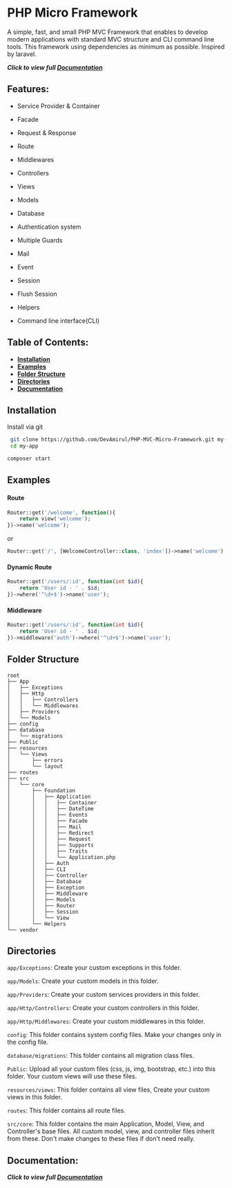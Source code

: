 # PHP Micro Framework

A simple, fast, and small PHP MVC Framework that enables to develop modern applications with standard MVC structure and CLI command line tools. This framework using dependencies as minimum as possible. Inspired by laravel.

<em>**Click to view full [Documentation](https://github.com/DevAmirul/PHP-MVC-Micro-Framework/wiki/Documentation)**</em>

## Features:

- Service Provider & Container 

- Facade

- Request & Response

- Route

- Middlewares

- Controllers

- Views

- Models

- Database

- Authentication system

- Multiple Guards

- Mail

- Event

- Session

- Flush Session

- Helpers

- Command line interface(CLI)


## Table of Contents:

- **[Installation](#installation)**
- **[Examples](#examples)**
- **[Folder Structure](#folder-structure)**
- **[Directories](#directories)**
- **[Documentation](#documentation)**


## Installation

Install via git

```bash
 git clone https://github.com/DevAmirul/PHP-MVC-Micro-Framework.git my-app
 cd my-app
```

```bash
composer start
```

## Examples

#### Route

```php
Router::get('/welcome', function(){
    return view('welcome');
})->name('welcome');
```
or
```php
Router::get('/', [WelcomeController::class, 'index'])->name('welcome');
```

#### Dynamic Route

```php
Router::get('/users/:id', function(int $id){
    return 'User id - ' . $id;
})->where('^\d+$')->name('user');
```

#### Middleware
```php
Router::get('/users/:id', function(int $id){
    return 'User id - ' . $id;
})->middleware('auth')->where('^\d+$')->name('user');
```

## Folder Structure

```
root
├── App
│   ├── Exceptions
│   ├── Http
│   │   ├── Controllers
│   │   └── Middlewares
│   ├── Providers
│   └── Models
├── config
├── database
│   └── migrations
├── Public
├── resources
│   └── Views
│       ├── errors
│       └── layout
├── routes
├── src
│   └── core
│       ├── Foundation
│       │   ├── Application
│       │   │   ├── Container
│       │   │   ├── DateTime
│       │   │   ├── Events
│       │   │   ├── Facade
│       │   │   ├── Mail
│       │   │   ├── Redirect
│       │   │   ├── Request
│       │   │   ├── Supports
│       │   │   ├── Traits
│       │   │   └── Application.php
│       │   ├── Auth
│       │   ├── CLI
│       │   ├── Controller
│       │   ├── Database
│       │   ├── Exception
│       │   ├── Middleware
│       │   ├── Models
│       │   ├── Router
│       │   ├── Session
│       │   └── View
│       └── Helpers
└── vendor
```

## Directories

`app/Exceptions`: Create your custom exceptions in this folder.

`app/Models`: Create your custom models in this folder.

`app/Providers`: Create your custom services providers in this folder.

`app/Http/Controllers`: Create your custom controllers in this folder.

`app/Http/Middlewares`: Create your custom middlewares in this folder.

`config`: This folder contains system config files. Make your changes only in the config file.

`database/migrations`: This folder contains all migration class files.

`Public`: Upload all your custom files (css, js, img, bootstrap, etc.) into this folder. Your custom views will use these files.

`resources/views`: This folder contains all view files, Create your custom views in this folder.

`routes`: This folder contains all route files.

`src/core`: This folder contains the main Application, Model, View, and Controller's base files. All custom model, view, and controller files inherit from these. Don't make changes to these files if don't need really.


## Documentation:

<em>**Click to view full [Documentation](https://github.com/DevAmirul/PHP-MVC-Micro-Framework/wiki/Documentation)**</em>


